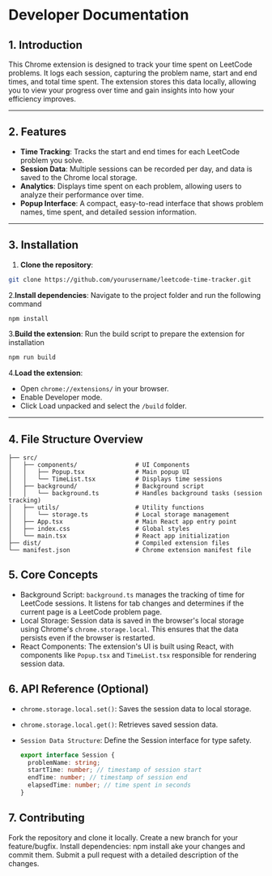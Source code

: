 # Developer Documentation

## 1. Introduction

This Chrome extension is designed to track your time spent on LeetCode problems. It logs each session, capturing the problem name, start and end times, and total time spent. The extension stores this data locally, allowing you to view your progress over time and gain insights into how your efficiency improves.

---

## 2. Features

- **Time Tracking**: Tracks the start and end times for each LeetCode problem you solve.
- **Session Data**: Multiple sessions can be recorded per day, and data is saved to the Chrome local storage.
- **Analytics**: Displays time spent on each problem, allowing users to analyze their performance over time.
- **Popup Interface**: A compact, easy-to-read interface that shows problem names, time spent, and detailed session information.

---

## 3. Installation

1. **Clone the repository**:

```bash
git clone https://github.com/yourusername/leetcode-time-tracker.git
```

2.**Install dependencies**: Navigate to the project folder and run the following command

```bash
npm install
```

3.**Build the extension**: Run the build script to prepare the extension for installation

```bash
npm run build
```

4.**Load the extension**:

- Open `chrome://extensions/` in your browser.
- Enable Developer mode.
- Click Load unpacked and select the `/build` folder.

---

## 4. File Structure Overview

```plaintext
├── src/
│   ├── components/                # UI Components
│   │   ├── Popup.tsx              # Main popup UI
│   │   └── TimeList.tsx           # Displays time sessions
│   ├── background/                # Background script
│   │   └── background.ts          # Handles background tasks (session tracking)
│   ├── utils/                     # Utility functions
│   │   └── storage.ts             # Local storage management
│   ├── App.tsx                    # Main React app entry point
│   ├── index.css                  # Global styles
│   └── main.tsx                   # React app initialization
├── dist/                          # Compiled extension files
└── manifest.json                  # Chrome extension manifest file
```

## 5. Core Concepts

- Background Script: `background.ts` manages the tracking of time for LeetCode sessions. It listens for tab changes and determines if the current page is a LeetCode problem page.
- Local Storage: Session data is saved in the browser's local storage using Chrome's `chrome.storage.local`. This ensures that the data persists even if the browser is restarted.
- React Components: The extension's UI is built using React, with components like `Popup.tsx` and `TimeList.tsx` responsible for rendering session data.

## 6. API Reference (Optional)

- `chrome.storage.local.set()`: Saves the session data to local storage.
- `chrome.storage.local.get()`: Retrieves saved session data.
- `Session Data Structure`: Define the Session interface for type safety.

  ```ts
  export interface Session {
    problemName: string;
    startTime: number; // timestamp of session start
    endTime: number; // timestamp of session end
    elapsedTime: number; // time spent in seconds
  }
  ```

## 7. Contributing

Fork the repository and clone it locally.
Create a new branch for your feature/bugfix.
Install dependencies: npm install
ake your changes and commit them.
Submit a pull request with a detailed description of the changes.

